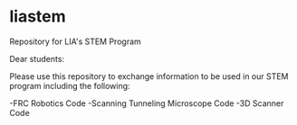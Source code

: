 # liastem
Repository for LIA's STEM Program

Dear students:

Please use this repository to exchange information to be used in our STEM program including the following:

-FRC Robotics Code
-Scanning Tunneling Microscope Code
-3D Scanner Code

